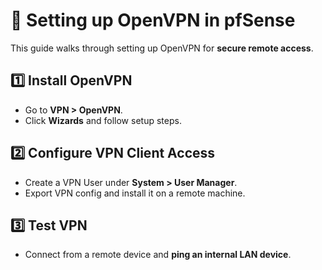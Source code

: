 # 📌 Setting up OpenVPN in pfSense

This guide walks through setting up OpenVPN for **secure remote access**.

## 1️⃣ Install OpenVPN
- Go to **VPN > OpenVPN**.
- Click **Wizards** and follow setup steps.

## 2️⃣ Configure VPN Client Access
- Create a VPN User under **System > User Manager**.
- Export VPN config and install it on a remote machine.

## 3️⃣ Test VPN
- Connect from a remote device and **ping an internal LAN device**.
